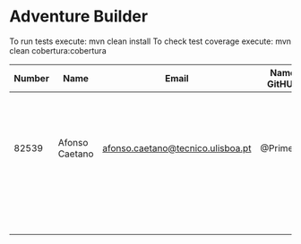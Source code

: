 # Adventure Builder

To run tests execute: mvn clean install
To check test coverage execute: mvn clean cobertura:cobertura

|   Number   |          Name           |            Email                  |   Name GitHUb  | Grupo |
| ---------- | ----------------------- | --------------------------------- | ---------------| ----- |
|            |                         |                                   |                |   1   |
|            |                         |                                   |                |   2   |
|            |                         |                                   |                |   3   |
|82539       |Afonso Caetano           |afonso.caetano@tecnico.ulisboa.pt  |@PrimeAC        |   4   |
|            |                         |                                   |                |   5   |
|            |                         |                                   |                |   6   |
|            |                         |                                   |                |   7   |
|            |                         |                                   |                |   8   |
|            |                         |                                   |                |   9   |
